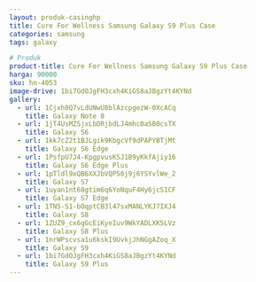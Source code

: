 ```yaml
---
layout: produk-casinghp
title: Cure For Wellness Samsung Galaxy S9 Plus Case
categories: samsung
tags: galaxy

# Produk
product-title: Cure For Wellness Samsung Galaxy S9 Plus Case
harga: 90000
sku: hn-4053
image-drive: 1bi7GdOJgFH3cxh4KiGS8aJBgzYt4KYNd
gallery:
  - url: 1Cjxh0Q7vLdUNwU8blAzcpgezW-0XcACq
    title: Galaxy Note 8
  - url: 1jT4UsMZSjxLbDRjbdLJ4mhc0aSB0csTX
    title: Galaxy S6
  - url: 1kk7cZ2t1BJLgik9KbgcVf9dPAPYBTjMt
    title: Galaxy S6 Edge
  - url: 1PsfpU7J4-KpgpvusKSJ1B9yKkfAjiy16
    title: Galaxy S6 Edge Plus
  - url: 1pTldl9xQB6XXJbVQP50j9j6YSYvlWe_2
    title: Galaxy S7
  - url: 1uyan1nt68gtim6q6YoNquF4Hy6jcS1CF
    title: Galaxy S7 Edge
  - url: 1TN5-S1-bOqptCB3l47sxMANLYKJ7IXJ4
    title: Galaxy S8
  - url: 1ZUZ9_cx6gGcEiKyeIuv9WkYADLXK5LVz
    title: Galaxy S8 Plus
  - url: 1nrWPscvsa1u6kskI9UvkjJhNGgAZoq_X
    title: Galaxy S9
  - url: 1bi7GdOJgFH3cxh4KiGS8aJBgzYt4KYNd
    title: Galaxy S9 Plus
---
```

